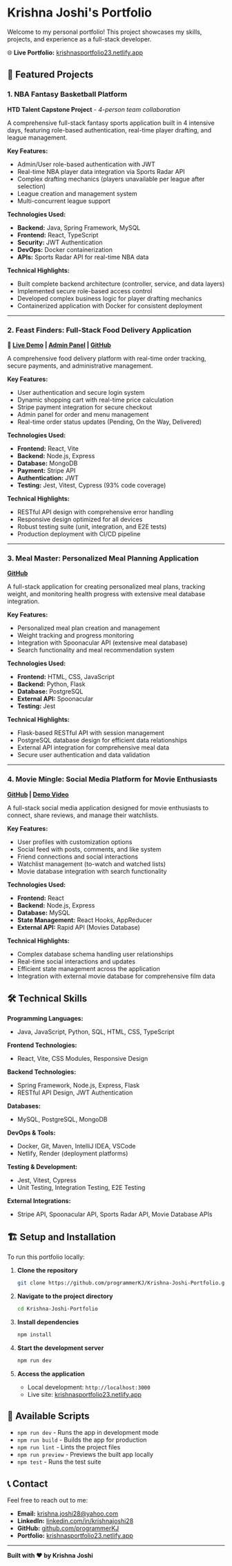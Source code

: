 # Krishna Joshi's Portfolio

Welcome to my personal portfolio! This project showcases my skills, projects, and experience as a full-stack developer.

🌐 **Live Portfolio:** [krishnasportfolio23.netlify.app](https://krishnasportfolio23.netlify.app)

## 🚀 Featured Projects

### 1. NBA Fantasy Basketball Platform
**HTD Talent Capstone Project** - *4-person team collaboration*

A comprehensive full-stack fantasy sports application built in 4 intensive days, featuring role-based authentication, real-time player drafting, and league management.

**Key Features:**
- Admin/User role-based authentication with JWT
- Real-time NBA player data integration via Sports Radar API
- Complex drafting mechanics (players unavailable per league after selection)
- League creation and management system
- Multi-concurrent league support

**Technologies Used:**
- **Backend:** Java, Spring Framework, MySQL
- **Frontend:** React, TypeScript
- **Security:** JWT Authentication
- **DevOps:** Docker containerization
- **APIs:** Sports Radar API for real-time NBA data

**Technical Highlights:**
- Built complete backend architecture (controller, service, and data layers)
- Implemented secure role-based access control
- Developed complex business logic for player drafting mechanics
- Containerized application with Docker for consistent deployment

---

### 2. Feast Finders: Full-Stack Food Delivery Application
**🚀 [Live Demo](https://food-delivery-fe-gjj8.onrender.com) | [Admin Panel](https://food-delivery-admin-xtr7.onrender.com) | [GitHub](https://github.com/programmerKJ/FeastFinders_Food_Delivery)**

A comprehensive food delivery platform with real-time order tracking, secure payments, and administrative management.

**Key Features:**
- User authentication and secure login system
- Dynamic shopping cart with real-time price calculation
- Stripe payment integration for secure checkout
- Admin panel for order and menu management
- Real-time order status updates (Pending, On the Way, Delivered)

**Technologies Used:**
- **Frontend:** React, Vite
- **Backend:** Node.js, Express
- **Database:** MongoDB
- **Payment:** Stripe API
- **Authentication:** JWT
- **Testing:** Jest, Vitest, Cypress (93% code coverage)

**Technical Highlights:**
- RESTful API design with comprehensive error handling
- Responsive design optimized for all devices
- Robust testing suite (unit, integration, and E2E tests)
- Production deployment with CI/CD pipeline

---

### 3. Meal Master: Personalized Meal Planning Application
**[GitHub](https://github.com/programmerKJ/Meal_Masters)**

A full-stack application for creating personalized meal plans, tracking weight, and monitoring health progress with extensive meal database integration.

**Key Features:**
- Personalized meal plan creation and management
- Weight tracking and progress monitoring
- Integration with Spoonacular API (extensive meal database)
- Search functionality and meal recommendation system

**Technologies Used:**
- **Frontend:** HTML, CSS, JavaScript
- **Backend:** Python, Flask
- **Database:** PostgreSQL
- **External API:** Spoonacular
- **Testing:** Jest

**Technical Highlights:**
- Flask-based RESTful API with session management
- PostgreSQL database design for efficient data relationships
- External API integration for comprehensive meal data
- Secure user authentication and data validation

---

### 4. Movie Mingle: Social Media Platform for Movie Enthusiasts
**[GitHub](https://github.com/programmerKJ/Movie_Mingle_Social_Media_Application) | [Demo Video](https://www.loom.com/share/1d6939da9fd5415085f6dbcca78371af?sid=c894d743-7693-4591-99fd-9cc2d5186813)**

A full-stack social media application designed for movie enthusiasts to connect, share reviews, and manage their watchlists.

**Key Features:**
- User profiles with customization options
- Social feed with posts, comments, and like system
- Friend connections and social interactions
- Watchlist management (to-watch and watched lists)
- Movie database integration with search functionality

**Technologies Used:**
- **Frontend:** React
- **Backend:** Node.js, Express
- **Database:** MySQL
- **State Management:** React Hooks, AppReducer
- **External API:** Rapid API (Movies Database)

**Technical Highlights:**
- Complex database schema handling user relationships
- Real-time social interactions and updates
- Efficient state management across the application
- Integration with external movie database for comprehensive film data

## 🛠️ Technical Skills

**Programming Languages:**
- Java, JavaScript, Python, SQL, HTML, CSS, TypeScript

**Frontend Technologies:**
- React, Vite, CSS Modules, Responsive Design

**Backend Technologies:**
- Spring Framework, Node.js, Express, Flask
- RESTful API Design, JWT Authentication

**Databases:**
- MySQL, PostgreSQL, MongoDB

**DevOps & Tools:**
- Docker, Git, Maven, IntelliJ IDEA, VSCode
- Netlify, Render (deployment platforms)

**Testing & Development:**
- Jest, Vitest, Cypress
- Unit Testing, Integration Testing, E2E Testing

**External Integrations:**
- Stripe API, Spoonacular API, Sports Radar API, Movie Database APIs

## 🏗️ Setup and Installation

To run this portfolio locally:

1. **Clone the repository**
   ```bash
   git clone https://github.com/programmerKJ/Krishna-Joshi-Portfolio.git
   ```

2. **Navigate to the project directory**
   ```bash
   cd Krishna-Joshi-Portfolio
   ```

3. **Install dependencies**
   ```bash
   npm install
   ```

4. **Start the development server**
   ```bash
   npm run dev
   ```

5. **Access the application**
   - Local development: `http://localhost:3000`
   - Live site: [krishnasportfolio23.netlify.app](https://krishnasportfolio23.netlify.app)

## 🔧 Available Scripts

- `npm run dev` - Runs the app in development mode
- `npm run build` - Builds the app for production
- `npm run lint` - Lints the project files
- `npm run preview` - Previews the built app locally
- `npm test` - Runs the test suite

## 📞 Contact

Feel free to reach out to me:

- **Email:** krishna.joshi28@yahoo.com
- **LinkedIn:** [linkedin.com/in/krishnajoshi28](https://www.linkedin.com/in/krishnajoshi28)
- **GitHub:** [github.com/programmerKJ](https://github.com/programmerKJ)
- **Portfolio:** [krishnasportfolio23.netlify.app](https://krishnasportfolio23.netlify.app)

---

**Built with ❤️ by Krishna Joshi**
